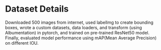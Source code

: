 # Dataset Details


Downloaded 500 images from internet, used labellmg to create bounding boxes, wrote a custom datasets, data loaders, and transform (using Albumentation)  in pytorch, and trained on pre-trained ResNet50 model. Finally, evaluated model performance using mAP(Mean Average Precision) on different IOU. 